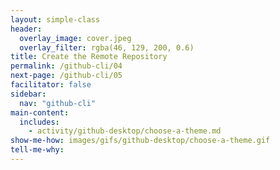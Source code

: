 ```yaml
---
layout: simple-class
header:
  overlay_image: cover.jpeg
  overlay_filter: rgba(46, 129, 200, 0.6)
title: Create the Remote Repository
permalink: /github-cli/04
next-page: /github-cli/05
facilitator: false
sidebar:
  nav: "github-cli"
main-content:
  includes:
    - activity/github-desktop/choose-a-theme.md
show-me-how: images/gifs/github-desktop/choose-a-theme.gif
tell-me-why:
---
```

